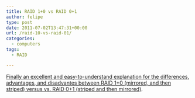 ```yaml
---
title: RAID 1+0 vs RAID 0+1
author: felipe
type: post
date: 2011-07-02T13:47:31+00:00
url: /raid-10-vs-raid-01/
categories:
  - computers
tags:
  - RAID

---
```

[Finally an excellent and easy-to-understand explanation for the differences, advantages, and disadvantes between RAID 1+0 (mirrored, and then striped) versus vs. RAID 0+1 (striped and then mirrored)][1].

 [1]: http://decipherinfosys.wordpress.com/2008/01/15/difference-between-raid-01-vs-raid-10/